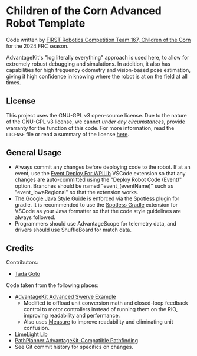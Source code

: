 # Children of the Corn Advanced Robot Template

Code written by [FIRST Robotics Competition Team 167, Children of the Corn](https://github.com/icrobotics-team167) for the 2024 FRC season.

AdvantageKit's "log literally everything" approach is used here, to allow for extremely robust debugging and simulations. In addition, it also has capabilities for high frequency odometry and vision-based pose estimation, giving it high confidence in knowing where the robot is at on the field at all times.

## License

This project uses the GNU-GPL v3 open-source license. Due to the nature of the GNU-GPL v3 license, we cannot *under any circumstances*, provide warranty for the function of this code. For more information, read the `LICENSE` file or read a summary of the license [here](https://choosealicense.com/licenses/gpl-3.0/).

## General Usage

- Always commit any changes before deploying code to the robot. If at an event, use the [Event Deploy For WPILib](https://marketplace.visualstudio.com/items?itemName=Mechanical-Advantage.event-deploy-wpilib) VSCode extension so that any changes are auto-committed using the "Deploy Robot Code (Event)" option. Branches should be named "event_(eventName)" such as "event_IowaRegional" so that the extension works.
- [The Google Java Style Guide](https://google.github.io/styleguide/javaguide.html) is enforced via the [Spotless](https://github.com/diffplug/spotless) plugin for gradle. It is recommended to use the [Spotless Gradle](https://marketplace.visualstudio.com/items?itemName=richardwillis.vscode-spotless-gradle) extension for VSCode as your Java formatter so that the code style guidelines are always followed.
- Programmers should use AdvantageScope for telemetry data, and drivers should use ShuffleBoard for match data.

## Credits

Contributors:

- [Tada Goto](https://github.com/TheComputer314)

Code taken from the following places:

- [AdvantageKit Advanced Swerve Example](https://github.com/Mechanical-Advantage/AdvantageKit/tree/main/example_projects)
  - Modified to offload unit conversion math and closed-loop feedback control to motor controllers instead of running them on the RIO, improving readability and performance.
  - Also uses [Measure](https://docs.wpilib.org/en/stable/docs/software/basic-programming/java-units.html) to improve readability and eliminating unit confusion.
- [LimeLight Lib](https://github.com/LimelightVision/limelightlib-wpijava/blob/main/LimelightHelpers.java)
- [PathPlanner AdvantageKit-Compatible Pathfinding](https://gist.github.com/mjansen4857/a8024b55eb427184dbd10ae8923bd57d)
- See Git commit history for specifics on changes.
